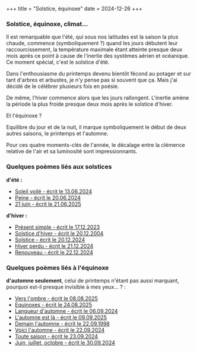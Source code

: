 +++
title = "Solstice, équinoxe"
date = 2024-12-26
+++
### Solstice, équinoxe, climat...

Il est remarquable que l'été, qui sous nos latitudes est la saison la plus chaude, commence (symboliquement ?) quand les jours débutent leur raccourcissement, la température maximale étant atteinte presque deux mois après ce point à cause de l'inertie des systèmes aérien et océanique. Ce moment spécial, c'est le solstice d'été.

Dans l'enthousiasme du printemps devenu bientôt fécond au potager et sur tant d'arbres et arbustes, je n'y pense pas si souvent que ça. Mais j'ai décidé de le célébrer plusieurs fois en poésie.

De même, l'hiver commence alors que les jours rallongent. L'inertie amène la période la plus froide presque deux mois après le solstice d'hiver.

Et l'équinoxe ?

Equilibre du jour et de la nuit, il marque symboliquement le début de deux autres saisons, le printemps et l'automne.

Pour ces quatre moments-clés de l'année, le décalage entre la clémence relative de l'air et sa luminosité sont impressionnants.

### Quelques poèmes liés aux solstices

**d'été :**
- [Soleil voilé - écrit le 13.06.2024](../seasons/20_vingtieme_saison/soleil_voile)
- [Peine - écrit le 20.06.2024](../seasons/20_vingtieme_saison/peine)
- [21 juin - écrit le 21.06.2025](../seasons/27_vingt_septieme_saison/21_juin)

**d'hiver :**
- [Présent simple - écrit le 17.12.2023](../seasons/18_dix_huitieme_saison/present_simple)
- [Solstice d'hiver - écrit le 20.12.2004](../seasons/17_dix_septieme_saison/solstice_d_hiver)
- [Solstice - écrit le 20.12.2024](../seasons/23_vingt_troisieme_saison/solstice)
- [Hiver perdu - écrit le 21.12.2024](../seasons/23_vingt_troisieme_saison/hiver_perdu)
- [Renouveau - écrit le 22.12.2024](../seasons/23_vingt_troisieme_saison/renouveau)

### Quelques poèmes liés à l'équinoxe

**d'automne seulement**, celui de printemps n'étant pas aussi marquant, pourquoi est-il presque invisible à mes yeux... ? :

- [Vers l'ombre - écrit le 08.08.2025](../seasons/28_vingt_huitieme_saison/vers_l_ombre)
- [Equinoxes - écrit le 24.08.2025](../seasons/28_vingt_huitieme_saison/equinoxes)
- [Langueur d'automne - écrit le 06.09.2024](../seasons/22_vingt_deuxieme_saison/langueur_d_automne)
- [L'automne est là - écrit le 09.09.2025](../seasons/29_vingt_neuvieme_saison/l_automne_est_la)
- [Demain l'automne - écrit le 22.09.1998](../seasons/9_neuvieme_saison/demain_l_automne)
- [Voici l'automne - écrit le 22.09.2024](../seasons/22_vingt_deuxieme_saison/voici_l_automne)
- [Toute saison - écrit le 23.09.2024](../seasons/22_vingt_deuxieme_saison/toute_saison)
- [Juin, juillet, octobre - écrit le 30.09.2024](../seasons/22_vingt_deuxieme_saison/juin_juillet_octobre)

